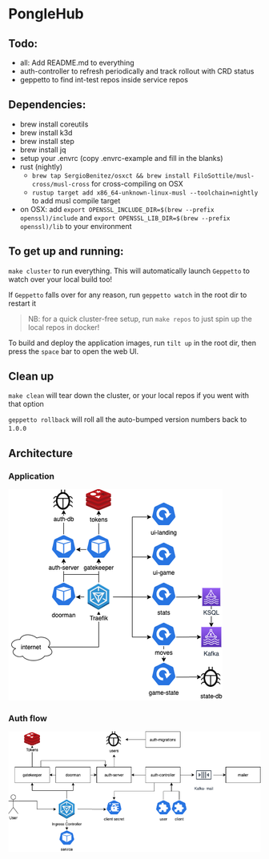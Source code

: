 # PongleHub

## Todo:

- all: Add README.md to everything
- auth-controller to refresh periodically and track rollout with CRD status
- geppetto to find int-test repos inside service repos

## Dependencies:

- brew install coreutils
- brew install k3d
- brew install step
- brew install jq
- setup your .envrc (copy .envrc-example and fill in the blanks)
- rust (nightly)
  - `brew tap SergioBenitez/osxct && brew install FiloSottile/musl-cross/musl-cross` for cross-compiling on OSX
  - `rustup target add x86_64-unknown-linux-musl --toolchain=nightly` to add musl compile target
- on OSX: add `export OPENSSL_INCLUDE_DIR=$(brew --prefix openssl)/include` and `export OPENSSL_LIB_DIR=$(brew --prefix openssl)/lib` to your environment

## To get up and running:

`make cluster` to run everything. This will automatically launch `Geppetto` to watch over your local build too!

If `Geppetto` falls over for any reason, run `geppetto watch` in the root dir to restart it

> NB: for a quick cluster-free setup, run `make repos` to just spin up the local repos in docker!

To build and deploy the application images, run `tilt up` in the root dir, then press the `space` bar to open the web UI.

## Clean up

`make clean` will tear down the cluster, or your local repos if you went with that option

`geppetto rollback` will roll all the auto-bumped version numbers back to `1.0.0`

## Architecture

### Application

![](docs/pongle-architecture.png)

### Auth flow

![](docs/pongle-auth.png)
